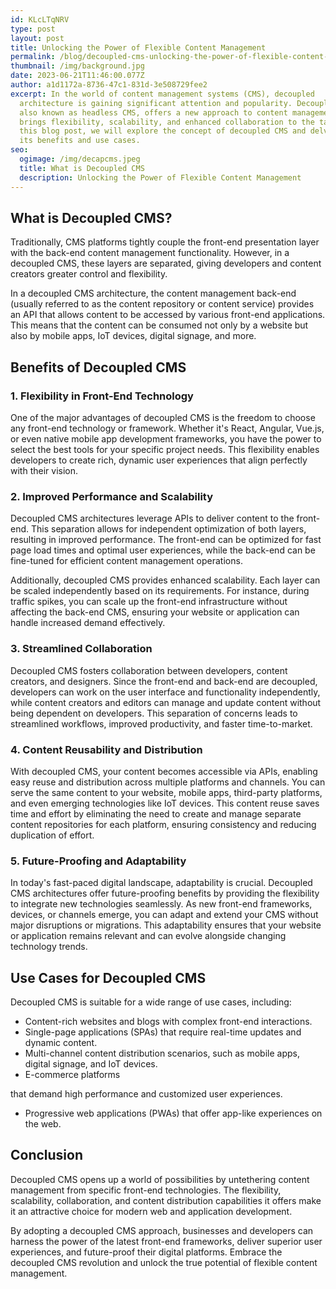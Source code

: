 ```yaml
---
id: KLcLTqNRV
type: post
layout: post
title: Unlocking the Power of Flexible Content Management
permalink: /blog/decoupled-cms-unlocking-the-power-of-flexible-content-management/
thumbnail: /img/background.jpg
date: 2023-06-21T11:46:00.077Z
author: a1d1172a-8736-47c1-831d-3e508729fee2
excerpt: In the world of content management systems (CMS), decoupled
  architecture is gaining significant attention and popularity. Decoupled CMS,
  also known as headless CMS, offers a new approach to content management that
  brings flexibility, scalability, and enhanced collaboration to the table. In
  this blog post, we will explore the concept of decoupled CMS and delve into
  its benefits and use cases.
seo:
  ogimage: /img/decapcms.jpeg
  title: What is Decoupled CMS
  description: Unlocking the Power of Flexible Content Management
---
```

## What is Decoupled CMS?

Traditionally, CMS platforms tightly couple the front-end presentation layer with the back-end content management functionality. However, in a decoupled CMS, these layers are separated, giving developers and content creators greater control and flexibility.

In a decoupled CMS architecture, the content management back-end (usually referred to as the content repository or content service) provides an API that allows content to be accessed by various front-end applications. This means that the content can be consumed not only by a website but also by mobile apps, IoT devices, digital signage, and more.

## Benefits of Decoupled CMS

### 1. Flexibility in Front-End Technology

One of the major advantages of decoupled CMS is the freedom to choose any front-end technology or framework. Whether it's React, Angular, Vue.js, or even native mobile app development frameworks, you have the power to select the best tools for your specific project needs. This flexibility enables developers to create rich, dynamic user experiences that align perfectly with their vision.

### 2. Improved Performance and Scalability

Decoupled CMS architectures leverage APIs to deliver content to the front-end. This separation allows for independent optimization of both layers, resulting in improved performance. The front-end can be optimized for fast page load times and optimal user experiences, while the back-end can be fine-tuned for efficient content management operations.

Additionally, decoupled CMS provides enhanced scalability. Each layer can be scaled independently based on its requirements. For instance, during traffic spikes, you can scale up the front-end infrastructure without affecting the back-end CMS, ensuring your website or application can handle increased demand effectively.

### 3. Streamlined Collaboration

Decoupled CMS fosters collaboration between developers, content creators, and designers. Since the front-end and back-end are decoupled, developers can work on the user interface and functionality independently, while content creators and editors can manage and update content without being dependent on developers. This separation of concerns leads to streamlined workflows, improved productivity, and faster time-to-market.

### 4. Content Reusability and Distribution

With decoupled CMS, your content becomes accessible via APIs, enabling easy reuse and distribution across multiple platforms and channels. You can serve the same content to your website, mobile apps, third-party platforms, and even emerging technologies like IoT devices. This content reuse saves time and effort by eliminating the need to create and manage separate content repositories for each platform, ensuring consistency and reducing duplication of effort.

### 5. Future-Proofing and Adaptability

In today's fast-paced digital landscape, adaptability is crucial. Decoupled CMS architectures offer future-proofing benefits by providing the flexibility to integrate new technologies seamlessly. As new front-end frameworks, devices, or channels emerge, you can adapt and extend your CMS without major disruptions or migrations. This adaptability ensures that your website or application remains relevant and can evolve alongside changing technology trends.

## Use Cases for Decoupled CMS

Decoupled CMS is suitable for a wide range of use cases, including:

* Content-rich websites and blogs with complex front-end interactions.
* Single-page applications (SPAs) that require real-time updates and dynamic content.
* Multi-channel content distribution scenarios, such as mobile apps, digital signage, and IoT devices.
* E-commerce platforms

 that demand high performance and customized user experiences.

* Progressive web applications (PWAs) that offer app-like experiences on the web.

## Conclusion

Decoupled CMS opens up a world of possibilities by untethering content management from specific front-end technologies. The flexibility, scalability, collaboration, and content distribution capabilities it offers make it an attractive choice for modern web and application development.

By adopting a decoupled CMS approach, businesses and developers can harness the power of the latest front-end frameworks, deliver superior user experiences, and future-proof their digital platforms. Embrace the decoupled CMS revolution and unlock the true potential of flexible content management.
